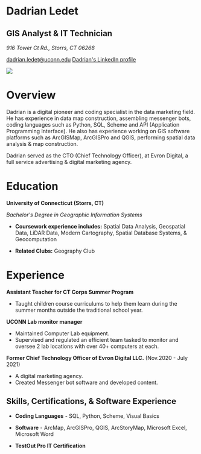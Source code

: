 # Dadrian Ledet

## **GIS Analyst & IT Technician**

_916 Tower Ct Rd., Storrs, CT 06268_

[dadrian.ledet@uconn.edu](dadrian.ledet@uconn.edu)
[Dadrian's LinkedIn profile](https://www.linkedin.com/in/dadrian-ledet-779225206)


![][Rays]

[Rays]: https://media-exp1.licdn.com/dms/image/C4D03AQFAgClx8QvaUg/profile-displayphoto-shrink_800_800/0/1624951641504?e=2147483647&v=beta&t=soCZblO_8EPQTQgbpoSvGa781O_F1_UTntnXl3Spdcs

# Overview
Dadrian is a digital pioneer and coding specialist in the data marketing field. He has experience in data map construction, assembling messenger bots, coding languages such as Python, SQL, Scheme and API (Application Programming Interface). He also has experience working on GIS software platforms such as ArcGISMap, ArcGISPro and QGIS, performing spatial data analysis & map construction.

Dadrian served as the CTO (Chief Technology Officer), at Evron Digital, a full service advertising & digital marketing agency.

# Education
**University of Connecticut (Storrs, CT)**

_Bachelor's Degree in Geographic Information Systems_

- **Coursework experience includes:** Spatial Data Analysis, Geospatial Data, LiDAR Data, Modern Cartography, Spatial Database Systems, & Geocomputation

- **Related Clubs:** Geography Club

# Experience

**Assistant Teacher for CT Corps Summer Program**
- Taught children course curriculums to help them learn during the summer months outside the traditional school year.

**UCONN Lab monitor manager**
- Maintained Computer Lab equipment.
- Supervised and regulated an efficient team tasked to monitor and oversee 2 lab locations with over 40+ computers at each.

**Former Chief Technology Officer of Evron Digital LLC.**
(Nov.2020 - July 2021)
- A digital marketing agency.
- Created Messenger bot software and developed content.

## Skills, Certifications, & Software Experience
- **Coding Languages** - SQL, Python, Scheme, Visual Basics
- **Software** - ArcMap, ArcGISPro, QGIS, ArcStoryMap, Microsoft Excel, Microsoft Word

- **TestOut Pro IT Certification**
